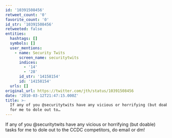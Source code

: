 ```yaml
---
id: '10391508456'
retweet_count: '0'
favorite_count: '0'
id_str: '10391508456'
retweeted: false
entities:
  hashtags: []
  symbols: []
  user_mentions:
    - name: Security Twits
      screen_name: securitytwits
      indices:
        - '14'
        - '28'
      id_str: '14158154'
      id: '14158154'
  urls: []
original_url: https://twitter.com/jth/status/10391508456
date: '2010-03-12T21:47:15.000Z'
title: >-
  If any of you @securitytwits have any vicious or horrifying (but doable) tasks
  for me to dole out to…
---
```


If any of you @securitytwits have any vicious or horrifying (but doable) tasks for me to dole out to the CCDC competitors, do email or dm!